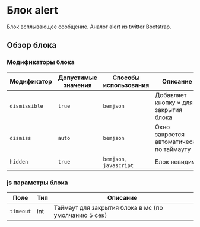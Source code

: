 # Блок alert

Блок всплывающее сообщение. Аналог alert из twitter Bootstrap.

## Обзор блока

### Модификаторы блока

| Модификатор  | Допустимые значения | Способы использования  | Описание         |
|--------------|---------------------|------------------------|----------------- |
| `dismissible`| `true`              | `bemjson`              | Добавляет кнопку &times; для закрытия блока
| `dismiss`    | `auto`              | `bemjson`              | Окно закроется автоматически по таймауту
| `hidden`     | `true`              | `bemjson`, `javascript`| Блок невидим

### js параметры блока

| Поле         | Тип       | Описание                                            |
|--------------|-----------|-----------------------------------------------------|
| `timeout`    | int       | Таймаут для закрытия блока в мс (по умолчанию 5 сек)

